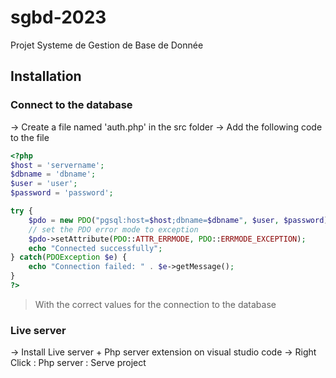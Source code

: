 # sgbd-2023
Projet Systeme de Gestion de Base de Donnée


## Installation

### Connect to the database

-> Create a file named 'auth.php' in the src folder
-> Add the following code to the file
```php
<?php
$host = 'servername';
$dbname = 'dbname';
$user = 'user';
$password = 'password';

try {
    $pdo = new PDO("pgsql:host=$host;dbname=$dbname", $user, $password);
    // set the PDO error mode to exception
    $pdo->setAttribute(PDO::ATTR_ERRMODE, PDO::ERRMODE_EXCEPTION);
    echo "Connected successfully";
} catch(PDOException $e) {
    echo "Connection failed: " . $e->getMessage();
}
?>
```
> With the correct values for the connection to the database

### Live server
-> Install Live server + Php server extension on visual studio code
-> Right Click : Php server : Serve project
